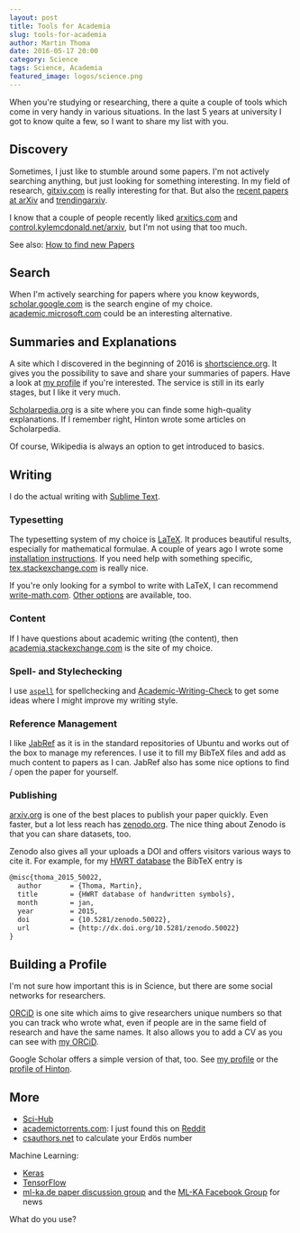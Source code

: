 ```yaml
---
layout: post
title: Tools for Academia
slug: tools-for-academia
author: Martin Thoma
date: 2016-05-17 20:00
category: Science
tags: Science, Academia
featured_image: logos/science.png
---
```

When you're studying or researching, there a quite a couple of tools which come
in very handy in various situations. In the last 5&nbsp;years at university I
got to know quite a few, so I want to share my list with you.


## Discovery

Sometimes, I just like to stumble around some papers. I'm not actively
searching anything, but just looking for something interesting. In my field
of research, [gitxiv.com](http://gitxiv.com/) is really interesting for that.
But also the [recent papers at arXiv](http://arxiv.org/list/cs.CV/recent)
and [trendingarxiv](https://trendingarxiv.smerity.com/).

I know that a couple of people recently liked
[arxitics.com](http://arxitics.com/) and
[control.kylemcdonald.net/arxiv](http://control.kylemcdonald.net/arxiv/), but
I'm not using that too much.

See also: [How to find new Papers](https://martin-thoma.com/how-to-find-new-papers/)


## Search

When I'm actively searching for papers where you know keywords,
[scholar.google.com](https://scholar.google.de/) is the search engine of my
choice. [academic.microsoft.com](https://academic.microsoft.com) could be
an interesting alternative.


## Summaries and Explanations

A site which I discovered in the beginning of 2016 is
[shortscience.org](http://www.shortscience.org/). It gives you the possibility
to save and share your summaries of papers. Have a look at
[my profile](http://www.shortscience.org/user?name=MartinThoma) if you're
interested. The service is still in its early stages, but I like it very much.

[Scholarpedia.org](http://www.scholarpedia.org/article/Main_Page) is a site
where you can finde some high-quality explanations. If I remember right, Hinton
wrote some articles on Scholarpedia.

Of course, Wikipedia is always an option to get introduced to basics.


## Writing

I do the actual writing with [Sublime Text](https://martin-thoma.com/sublime-text/).

### Typesetting

The typesetting system of my choice is
[LaTeX](https://en.wikipedia.org/wiki/LaTeX). It produces beautiful results,
especially for mathematical formulae. A couple of years ago I wrote some
[installation instructions](https://martin-thoma.com/how-to-install-the-latest-latex-version/).
If you need help with something specific,
[tex.stackexchange.com](http://tex.stackexchange.com/) is really nice.

If you're only looking for a symbol to write with LaTeX, I can recommend
[write-math.com](http://write-math.com).
[Other options](http://tex.stackexchange.com/q/14/5645) are available, too.


### Content

If I have questions about academic writing (the content), then
[academia.stackexchange.com](http://academia.stackexchange.com/) is the site
of my choice.


### Spell- and Stylechecking

I use [`aspell`](http://aspell.net/) for spellchecking and
[Academic-Writing-Check](https://github.com/devd/Academic-Writing-Check) to get
some ideas where I might improve my writing style.


### Reference Management

I like [JabRef](https://martin-thoma.com/reference-management-with-jabref/) as
it is in the standard repositories of Ubuntu and works out of the box to
manage my references. I use it to fill my BibTeX files and add as much content
to papers as I can. JabRef also has some nice options to find / open the paper
for yourself.


### Publishing

[arxiv.org](http://arxiv.org/) is one of the best places to publish your paper
quickly. Even faster, but a lot less reach has
[zenodo.org](https://zenodo.org/). The nice thing about Zenodo is that you can
share datasets, too.

Zenodo also gives all your uploads a DOI and offers visitors various ways to
cite it. For example, for my [HWRT database](https://zenodo.org/record/50022)
the BibTeX entry is

```tex
@misc{thoma_2015_50022,
  author       = {Thoma, Martin},
  title        = {HWRT database of handwritten symbols},
  month        = jan,
  year         = 2015,
  doi          = {10.5281/zenodo.50022},
  url          = {http://dx.doi.org/10.5281/zenodo.50022}
}
```


## Building a Profile

I'm not sure how important this is in Science, but there are some social
networks for researchers.

[ORCiD](http://orcid.org/) is one site which aims to give researchers unique
numbers so that you can track who wrote what, even if people are in the same
field of research and have the same names. It also allows you to add a CV as
you can see with [my ORCiD](http://orcid.org/0000-0002-6517-1690).

Google Scholar offers a simple version of that, too. See
[my profile](https://scholar.google.de/citations?user=u52T6MYAAAAJ) or
the [profile of Hinton](https://scholar.google.de/citations?user=JicYPdAAAAAJ).


## More

* [Sci-Hub](https://en.wikipedia.org/wiki/Sci-Hub)
* [academictorrents.com](http://academictorrents.com/): I just found this on [Reddit](https://www.reddit.com/r/MachineLearning/comments/4hqwza/andrej_karpathy_forced_to_take_down_stanford/)
* [csauthors.net](https://www.csauthors.net/distance/paul-erdos/alex-j-champandard) to calculate your Erdös number

Machine Learning:

* [Keras](http://keras.io/)
* [TensorFlow](https://www.tensorflow.org/)
* [ml-ka.de paper discussion group](https://ml-ka.de/paper-discussion-group/) and the [ML-KA Facebook Group](https://www.facebook.com/groups/961427967221226/) for news

What do you use?
